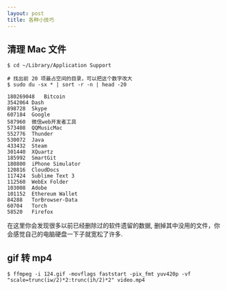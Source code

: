 ```yaml
---
layout: post
title: 各种小技巧
---
```


## 清理 Mac 文件

```
$ cd ~/Library/Application Support

# 找出前 20 项最占空间的目录，可以把这个数字改大 
$ sudo du -sx * | sort -r -n | head -20 

180269048	Bitcoin
3542064	Dash
898728	Skype
607184	Google
587960	微信web开发者工具
573408	QQMusicMac
552776	Thunder
530072	Java
433432	Steam
301440	XQuartz
185992	SmartGit
180800	iPhone Simulator
120816	CloudDocs
117424	Sublime Text 3
112560	WebEx Folder
103008	Adobe
101152	Ethereum Wallet
84288	TorBrowser-Data
60704	Torch
58520	Firefox

```

在这里你会发现很多以前已经删除过的软件遗留的数据, 删掉其中没用的文件，你会感觉自己的电脑硬盘一下子就宽松了许多.

## gif 转 mp4

```
$ ffmpeg -i 124.gif -movflags faststart -pix_fmt yuv420p -vf "scale=trunc(iw/2)*2:trunc(ih/2)*2" video.mp4
```
